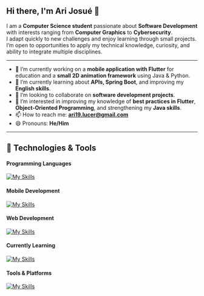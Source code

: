 ## Hi there, I'm Ari Josué 👋

I am a **Computer Science student** passionate about **Software Development** with interests ranging from **Computer Graphics** to **Cybersecurity**.   
I adapt quickly to new challenges and enjoy learning through small projects.    
I’m open to opportunities to apply my technical knowledge, curiosity, and ability to integrate multiple disciplines.  

---
- 🔭 I’m currently working on a **mobile application with Flutter** for education and a **small 2D animation framework** using Java & Python.  
- 🌱 I’m currently learning about **APIs, Spring Boot**, and improving my **English skills**.  
- 👯 I’m looking to collaborate on **software development projects**.  
- 🤔 I’m interested in improving my knowledge of **best practices in Flutter**, **Object-Oriented Programming**, and strengthening my **Java skills**.  
- 📫 How to reach me: **ari19.lucer@gmail.com**  
- 😄 Pronouns: **He/Him**  
---


## 🚀 Technologies & Tools  

#### Programming Languages  
[![My Skills](https://skillicons.dev/icons?i=java,cpp,cs,js,py)](https://skillicons.dev)  

#### Mobile Development  
[![My Skills](https://skillicons.dev/icons?i=flutter,dart)](https://skillicons.dev)  

#### Web Development  
[![My Skills](https://skillicons.dev/icons?i=html,css,bootstrap)](https://skillicons.dev)  

#### Currently Learning  
[![My Skills](https://skillicons.dev/icons?i=spring)](https://skillicons.dev)  

#### Tools & Platforms  
[![My Skills](https://skillicons.dev/icons?i=github,git,vscode,eclipse,net,firebase,notion&theme=light)](https://skillicons.dev)  
